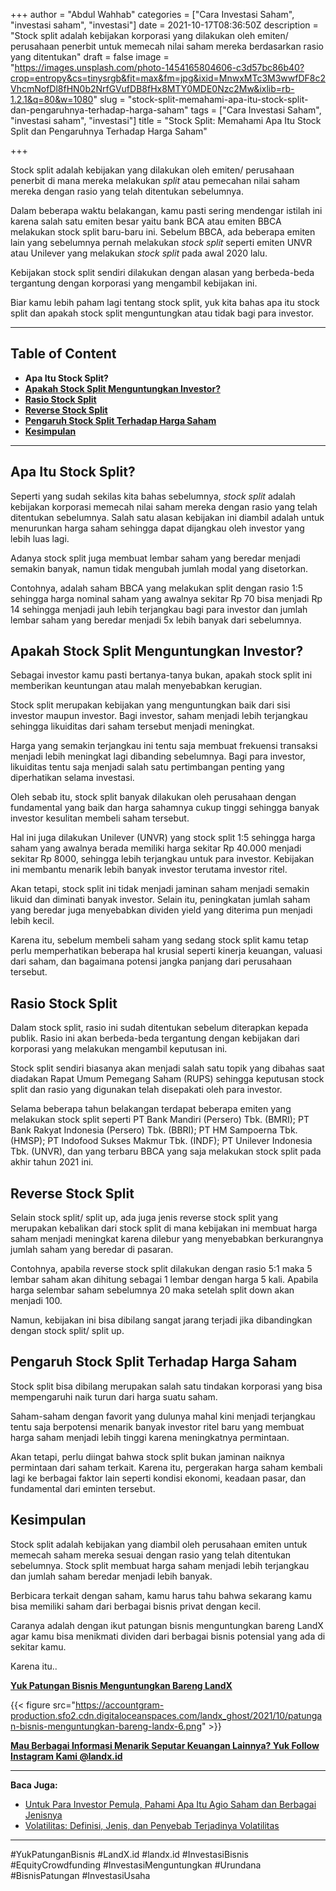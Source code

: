 +++
author = "Abdul Wahhab"
categories = ["Cara Investasi Saham", "investasi saham", "investasi"]
date = 2021-10-17T08:36:50Z
description = "Stock split adalah kebijakan korporasi yang dilakukan oleh emiten/ perusahaan penerbit untuk memecah nilai saham mereka berdasarkan rasio yang ditentukan"
draft = false
image = "https://images.unsplash.com/photo-1454165804606-c3d57bc86b40?crop=entropy&cs=tinysrgb&fit=max&fm=jpg&ixid=MnwxMTc3M3wwfDF8c2VhcmNofDl8fHN0b2NrfGVufDB8fHx8MTY0MDE0Nzc2Mw&ixlib=rb-1.2.1&q=80&w=1080"
slug = "stock-split-memahami-apa-itu-stock-split-dan-pengaruhnya-terhadap-harga-saham"
tags = ["Cara Investasi Saham", "investasi saham", "investasi"]
title = "Stock Split: Memahami Apa Itu Stock Split dan Pengaruhnya Terhadap Harga Saham"

+++


Stock split adalah kebijakan yang dilakukan oleh emiten/ perusahaan penerbit di mana mereka melakukan _split_ atau pemecahan nilai saham mereka dengan rasio yang telah ditentukan sebelumnya.

Dalam beberapa waktu belakangan, kamu pasti sering mendengar istilah ini karena salah satu emiten besar yaitu bank BCA atau emiten BBCA melakukan stock split baru-baru ini. Sebelum BBCA, ada beberapa emiten lain yang sebelumnya pernah melakukan _stock split_ seperti emiten UNVR atau Unilever yang melakukan _stock split_ pada awal 2020 lalu.

Kebijakan stock split sendiri dilakukan dengan alasan yang berbeda-beda tergantung dengan korporasi yang mengambil kebijakan ini.

Biar kamu lebih paham lagi tentang stock split, yuk kita bahas apa itu stock split dan apakah stock split menguntungkan atau tidak bagi para investor.

---

## Table of Content

* **Apa Itu Stock Split?**
* [**Apakah Stock Split Menguntungkan Investor?**](#apakah-stock-split-menguntungkan-investor)
* **[Rasio Stock Split](#rasio-stock-split)**
* **[Reverse Stock Split](#reverse-stock-split)**
* [**Pengaruh S**](#pengaruh-stock-split-terhadap-harga-saham)**[tock Split Terhadap Harga Saham](#pengaruh-stock-split-terhadap-harga-saham)**
* **[Kesimpulan](#kesimpulan)**

---

## Apa Itu Stock Split?

Seperti yang sudah sekilas kita bahas sebelumnya, _stock split_ adalah kebijakan korporasi memecah nilai saham mereka dengan rasio yang telah ditentukan sebelumnya. Salah satu alasan kebijakan ini diambil adalah untuk menurunkan harga saham sehingga dapat dijangkau oleh investor yang lebih luas lagi.

Adanya stock split juga membuat lembar saham yang beredar menjadi semakin banyak, namun tidak mengubah jumlah modal yang disetorkan.

Contohnya, adalah saham BBCA yang melakukan split dengan rasio 1:5 sehingga harga nominal saham yang awalnya sekitar Rp 70 bisa menjadi Rp 14 sehingga menjadi jauh lebih terjangkau bagi para investor dan jumlah lembar saham yang beredar menjadi 5x lebih banyak dari sebelumnya.

## Apakah Stock Split Menguntungkan Investor?

Sebagai investor kamu pasti bertanya-tanya bukan, apakah stock split ini memberikan keuntungan atau malah menyebabkan kerugian.

Stock split merupakan kebijakan yang menguntungkan baik dari sisi investor maupun investor. Bagi investor, saham menjadi lebih terjangkau sehingga likuiditas dari saham tersebut menjadi meningkat.

Harga yang semakin terjangkau ini tentu saja membuat frekuensi transaksi menjadi lebih meningkat lagi dibanding sebelumnya. Bagi para investor, likuiditas tentu saja menjadi salah satu pertimbangan penting yang diperhatikan selama investasi.

Oleh sebab itu, stock split banyak dilakukan oleh perusahaan dengan fundamental yang baik dan harga sahamnya cukup tinggi sehingga banyak investor kesulitan membeli saham tersebut.

Hal ini juga dilakukan Unilever (UNVR) yang stock split 1:5 sehingga harga saham yang awalnya berada memiliki harga sekitar Rp 40.000 menjadi sekitar Rp 8000, sehingga lebih terjangkau untuk para investor. Kebijakan ini membantu menarik lebih banyak investor terutama investor ritel.

Akan tetapi, stock split ini tidak menjadi jaminan saham menjadi semakin likuid dan diminati banyak investor. Selain itu, peningkatan jumlah saham yang beredar juga menyebabkan dividen yield yang diterima pun menjadi lebih kecil.

Karena itu, sebelum membeli saham yang sedang stock split kamu tetap perlu memperhatikan beberapa hal krusial seperti kinerja keuangan, valuasi dari saham, dan bagaimana potensi jangka panjang dari perusahaan tersebut.

## Rasio Stock Split

Dalam stock split, rasio ini sudah ditentukan sebelum diterapkan kepada publik. Rasio ini akan berbeda-beda tergantung dengan kebijakan dari korporasi yang melakukan mengambil keputusan ini.

Stock split sendiri biasanya akan menjadi salah satu topik yang dibahas saat diadakan Rapat Umum Pemegang Saham (RUPS) sehingga keputusan stock split dan rasio yang digunakan telah disepakati oleh para investor.

Selama beberapa tahun belakangan terdapat beberapa emiten yang melakukan stock split seperti PT Bank Mandiri (Persero) Tbk. (BMRI); PT Bank Rakyat Indonesia (Persero) Tbk. (BBRI); PT HM Sampoerna Tbk. (HMSP); PT Indofood Sukses Makmur Tbk. (INDF); PT Unilever Indonesia Tbk. (UNVR), dan yang terbaru BBCA yang saja melakukan stock split pada akhir tahun 2021 ini.

## Reverse Stock Split

Selain stock split/ split up, ada juga jenis reverse stock split yang merupakan kebalikan dari stock split di mana kebijakan ini membuat harga saham menjadi meningkat karena dilebur yang menyebabkan berkurangnya jumlah saham yang beredar di pasaran.

Contohnya, apabila reverse stock split dilakukan dengan rasio 5:1 maka 5 lembar saham akan dihitung sebagai 1 lembar dengan harga 5 kali. Apabila harga selembar saham sebelumnya 20 maka setelah split down akan menjadi 100.

Namun, kebijakan ini bisa dibilang sangat jarang terjadi jika dibandingkan dengan stock split/ split up.

## Pengaruh Stock Split Terhadap Harga Saham

Stock split bisa dibilang merupakan salah satu tindakan korporasi yang bisa mempengaruhi naik turun dari harga suatu saham.

Saham-saham dengan favorit yang dulunya mahal kini menjadi terjangkau tentu saja berpotensi menarik banyak investor ritel baru yang membuat harga saham menjadi lebih tinggi karena meningkatnya permintaan.

Akan tetapi, perlu diingat bahwa stock split  bukan jaminan naiknya permintaan dari saham terkait. Karena itu, pergerakan harga saham kembali lagi ke berbagai faktor lain seperti kondisi ekonomi, keadaan pasar, dan fundamental dari eminten tersebut.

## Kesimpulan

Stock split adalah kebijakan yang diambil oleh perusahaan emiten untuk memecah saham mereka sesuai dengan rasio yang telah ditentukan sebelumnya. Stock split membuat harga saham menjadi lebih terjangkau dan jumlah saham beredar menjadi lebih banyak.

Berbicara terkait dengan saham, kamu harus tahu bahwa sekarang kamu bisa memiliki saham dari berbagai bisnis privat dengan kecil.

Caranya adalah dengan ikut patungan bisnis menguntungkan bareng LandX agar kamu bisa menikmati dividen dari berbagai bisnis potensial yang ada di sekitar kamu.

Karena itu..

**[Yuk Patungan Bisnis Menguntungkan Bareng LandX](https://landx.id/project/)**

{{< figure src="https://accountgram-production.sfo2.cdn.digitaloceanspaces.com/landx_ghost/2021/10/patungan-bisnis-menguntungkan-bareng-landx-6.png" >}}

**[Mau Berbagai Informasi Menarik Seputar Keuangan Lainnya? Yuk Follow Instagram Kami @landx.id](https://www.instagram.com/landx.id/?utm_medium=copy_link)**

---

**Baca Juga:**

* [Untuk Para Investor Pemula, Pahami Apa Itu Agio Saham dan Berbagai Jenisnya](https://landx.id/blog/kenali-apa-itu-agio-saham-dalam-investasi/)
* [Volatilitas: Definisi, Jenis, dan Penyebab Terjadinya Volatilitas](https://landx.id/blog/volatilitas-definisi-jenis-cara-dan-penyebab-terjadinya-volatilitas/)

---

#YukPatunganBisnis #LandX.id    #landx.id    #InvestasiBisnis    #EquityCrowdfunding    #InvestasiMenguntungkan    #Urundana    #BisnisPatungan    #InvestasiUsaha

